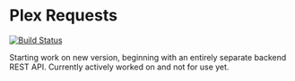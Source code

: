 # Plex Requests

[![Build Status](https://travis-ci.org/lokenx/plex-requests.svg?branch=master)](https://travis-ci.org/lokenx/plex-requests)

Starting work on new version, beginning with an entirely separate backend REST API. Currently actively worked on and not for use yet.
